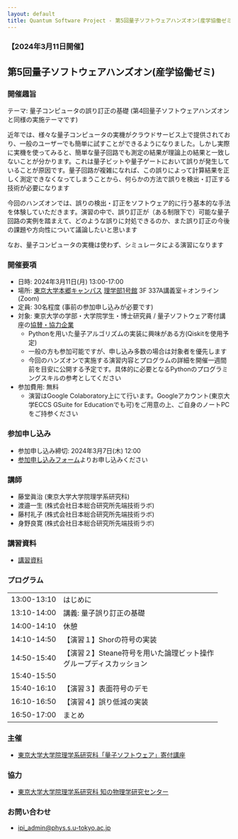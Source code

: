 ```yaml
---
layout: default
title: Quantum Software Project - 第5回量子ソフトウェアハンズオン(産学協働ゼミ)
---
```


### 【2024年3月11日開催】
## 第5回量子ソフトウェアハンズオン(産学協働ゼミ)

### 開催趣旨

テーマ: 量子コンピュータの誤り訂正の基礎 (第4回量子ソフトウェアハンズオンと同様の実施テーマです)

近年では、様々な量子コンピュータの実機がクラウドサービス上で提供されており、一般のユーザーでも簡単に試すことができるようになりました。しかし実際に実機を使ってみると、簡単な量子回路でも測定の結果が理論上の結果と一致しないことが分かります。これは量子ビットや量子ゲートにおいて誤りが発生していることが原因です。量子回路が複雑になれば、この誤りによって計算結果を正しく測定できなくなってしまうことから、何らかの方法で誤りを検出・訂正する技術が必要になります

今回のハンズオンでは、誤りの検出・訂正をソフトウェア的に行う基本的な手法を体験していただきます。演習の中で、誤り訂正が（ある制限下で）可能な量子回路の実例を踏まえて、どのような誤りに対処できるのか、また誤り訂正の今後の課題や方向性について議論したいと思います

なお、量子コンピュータの実機は使わず、シミュレータによる演習になります

### 開催要項

* 日時: 2024年3月11日(月) 13:00-17:00
* 場所: [東京大学本郷キャンパス](https://www.u-tokyo.ac.jp/ja/about/campus-guide/map01_02.html) [理学部1号館](https://www.s.u-tokyo.ac.jp/ja/map/map02.html) 3F 337A講義室＋オンライン (Zoom)
* 定員: 30名程度 (事前の参加申し込みが必要です)
* 対象: 東京大学の学部・大学院学生・博士研究員 / 量子ソフトウェア寄付講座の[協賛・協力企業](sponsor)
    * Pythonを用いた量子アルゴリズムの実装に興味がある方(Qiskitを使用予定)
    * 一般の方も参加可能ですが、申し込み多数の場合は対象者を優先します
    * 今回のハンズオンで実施する演習内容とプログラムの詳細を開催一週間前を目安に公開する予定です。具体的に必要となるPythonのプログラミングスキルの参考としてください
* 参加費用: 無料
    * 演習はGoogle Colaboratory上にて行います。Googleアカウント(東京大学ECCS GSuite for Educationでも可)をご用意の上、ご自身のノートPCをご持参ください

### 参加申し込み

* 参加申し込み締切: 2024年3月7日(木) 12:00
* [参加申し込みフォーム](https://forms.gle/mJ6ftnARiZfKKhCSA)よりお申し込みください

### 講師

* 藤堂眞治 (東京大学大学院理学系研究科)
* 渡邉一生 (株式会社日本総合研究所先端技術ラボ)
* 藤村礼子 (株式会社日本総合研究所先端技術ラボ)
* 身野良寛 (株式会社日本総合研究所先端技術ラボ)

### 講習資料

* [講習資料](https://github.com/utokyo-qsw/joint-seminar/blob/main/202403/README.md)

### プログラム

<table>
<tr><td>13:00-13:10</td><td>はじめに</td></tr>
<tr><td>13:10-14:00</td><td>講義: 量子誤り訂正の基礎</td></tr>
<tr><td>14:00-14:10</td><td>休憩</td></tr>
<tr><td>14:10-14:50</td><td>【演習１】Shorの符号の実装</td></tr>
<tr><td>14:50-15:40</td><td>【演習２】Steane符号を用いた論理ビット操作<br/>グループディスカッション</td></tr>
<tr><td>15:40-15:50</td><td></td></tr>
<tr><td>15:40-16:10</td><td>【演習３】表面符号のデモ</td></tr>
<tr><td>16:10-16:50</td><td>【演習４】誤り低減の実装</td></tr>
<tr><td>16:50-17:00</td><td>まとめ</td></tr>
</table>

### 主催

* [東京大学大学院理学系研究科「量子ソフトウェア」寄付講座](https://qsw.phys.s.u-tokyo.ac.jp)

### 協力

* [東京大学大学院理学系研究科 知の物理学研究センター](https://www.phys.s.u-tokyo.ac.jp/lp/ipi/)

### お問い合わせ

* [ipi_admin@phys.s.u-tokyo.ac.jp](mailto:ipi_admin@phys.s.u-tokyo.ac.jp)
